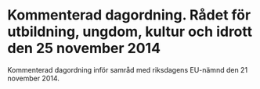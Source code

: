 # Kommenterad dagordning. Rådet för utbildning, ungdom, kultur och idrott den 25 november 2014

Kommenterad dagordning inför samråd med riksdagens EU\-nämnd den 21 november 2014\.
